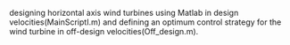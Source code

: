 designing horizontal axis wind turbines using Matlab in design velocities(MainScriptI.m) and defining an optimum control strategy for the wind turbine
in off-design velocities(Off_design.m).
